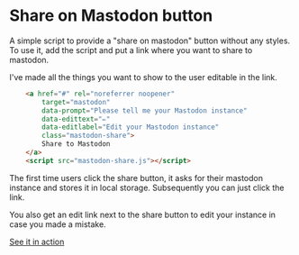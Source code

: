 # Share on Mastodon button

A simple script to provide a "share on mastodon" button without any styles. 
To use it, add the script and put a link where you want to share to mastodon.

I've made all the things you want to show to the user editable in the link.

```HTML
    <a href="#" rel="noreferrer noopener" 
        target="mastodon" 
        data-prompt="Please tell me your Mastodon instance" 
        data-edittext="✏️" 
        data-editlabel="Edit your Mastodon instance" 
        class="mastodon-share">
        Share to Mastodon
    </a>
    <script src="mastodon-share.js"></script>
```

The first time users click the share button, it asks for their mastodon instance and stores it in local storage. Subsequently you can just click the link. 

You also get an edit link next to the share button to edit your instance in case you made a mistake.

[See it in action](https://codepo8.github.io/mastodon-share/)
